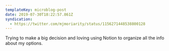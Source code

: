 ```yaml
---
templateKey: microblog-post
date: 2019-07-30T18:22:57.861Z
syndication:
  - https://twitter.com/mjmoriarity/status/1156271448538800128
---
```


Trying to make a big decision and loving using Notion to organize all the info about my options.
